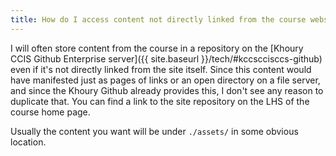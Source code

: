 ```yaml
---
title: How do I access content not directly linked from the course website?
---
```


I will often store content from the course in a repository on the
[Khoury CCIS Github Enterprise server]({{ site.baseurl
}}/tech/#kccsccisccs-github) even if it's not directly linked from the
site itself. Since this content would have manifested just as pages of
links or an open directory on a file server, and since the Khoury
Github already provides this, I don't see any reason to duplicate
that. You can find a link to the site repository on the LHS of the
course home page.

Usually the content you want will be under `./assets/` in some obvious
location.
